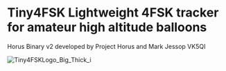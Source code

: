 # Tiny4FSK Lightweight 4FSK tracker for amateur high altitude balloons
Horus Binary v2 developed by Project Horus and Mark Jessop VK5QI

![Tiny4FSKLogo_Big_Thick_i](https://github.com/New-England-Weather-Balloon-Society/Tiny4FSK/images/Tiny4FSKLogo_Big_Thick_i.png)
